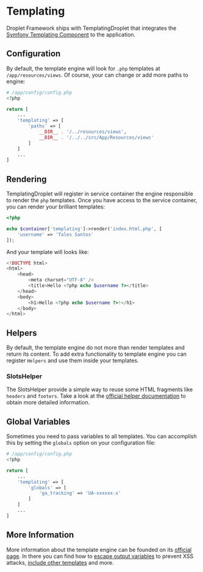 # Templating

Droplet Framework ships with TemplatingDroplet that integrates the [Symfony Templating Component][1] to the application. 

## Configuration

By default, the template engine will look for `.php` templates at `/app/resources/views`. Of course, your
can change or add more paths to engine:

```PHP
# /app/config/config.php
<?php

return [
    ...
    'templating' => [
        'paths' => [
            __DIR__ . '/../resources/views',
            __DIR__ . '/../../src/App/Resources/views'
        ]
    ]
    ...
]
```

## Rendering

TemplatingDroplet will register in service container the engine responsible to render the `php` templates. Once you have
access to the service container, you can render your brilliant templates:

```PHP
<?php

echo $container['templating']->render('index.html.php', [
    'username' => 'Tales Santos'
]);
```

And your template will looks like:

```PHP
<!DOCTYPE html>
<html>
    <head>
        <meta charset="UTF-8" />
        <title>Hello <?php echo $username ?></title>
    </head>
    <body>
        <h1>Hello <?php echo $username ?>!</h1>
    </body>
</html>
```

## Helpers

By default, the template engine do not more than render templates and return its content. To add extra functionality to 
template engine you can register `Helpers` and use them inside your templates.

### SlotsHelper

The SlotsHelper provide a simple way to reuse some HTML fragments like `headers` and `footers`. Take a look at the 
[official helper documentation][2] to obtain more detailed information.  

## Global Variables

Sometimes you need to pass variables to all templates. You can accomplish this by setting the `globals` option on 
your configuration file:

```PHP
# /app/config/config.php
<?php

return [
    ...
    'templating' => [
        'globals' => [
            'ga_tracking' => 'UA-xxxxxx-x'
        ]
    ]
    ...
]
```

## More Information

More information about the template engine can be founded on its [official page][1]. In there you can find how to [escape 
output variables][3] to prevent XSS attacks, [include other templates][4] and more. 

[1]: http://symfony.com/doc/current/components/templating/introduction.html
[2]: http://symfony.com/doc/current/components/templating/helpers/slotshelper.html
[3]: http://symfony.com/doc/current/components/templating/introduction.html#output-escaping
[4]: http://symfony.com/doc/current/components/templating/introduction.html#including-templates